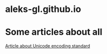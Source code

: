 # aleks-gl.github.io
# Some articles about all

[Article about Unicode encoding standard](https://github.com/aleks-gl/aleks-gl.github.io/blob/master/articles/unicode/UnicodeUniversalEncoding.md)
